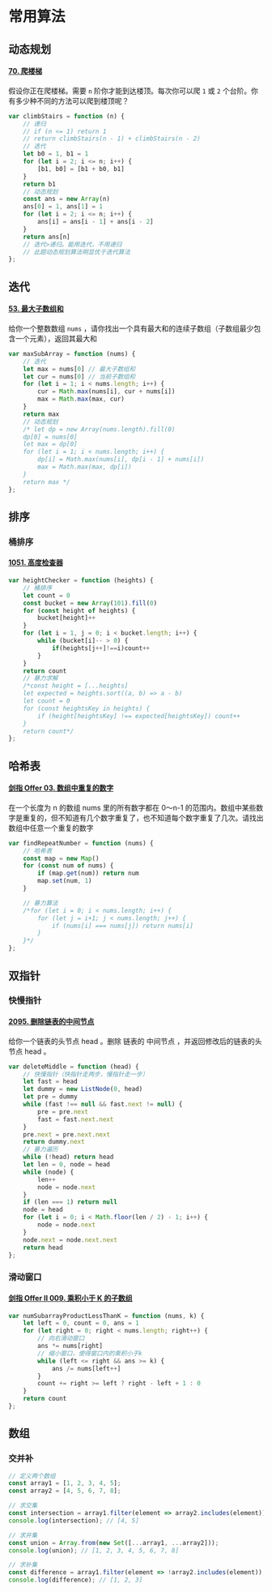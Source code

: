 # 常用算法

## 动态规划

#### [70. 爬楼梯](https://leetcode.cn/problems/climbing-stairs/)

假设你正在爬楼梯。需要 `n` 阶你才能到达楼顶。每次你可以爬 `1` 或 `2` 个台阶。你有多少种不同的方法可以爬到楼顶呢？

```js
var climbStairs = function (n) {
    // 递归
    // if (n <= 1) return 1
    // return climbStairs(n - 1) + climbStairs(n - 2)
    // 迭代
    let b0 = 1, b1 = 1
    for (let i = 2; i <= n; i++) {
        [b1, b0] = [b1 + b0, b1]
    }
    return b1
    // 动态规划
    const ans = new Array(n)
    ans[0] = 1, ans[1] = 1
    for (let i = 2; i <= n; i++) {
        ans[i] = ans[i - 1] + ans[i - 2]
    }
    return ans[n]
    // 迭代>递归。能用迭代，不用递归
    // 此题动态规划算法明显优于迭代算法
};
```

## 迭代

#### [53. 最大子数组和](https://leetcode.cn/problems/maximum-subarray/)

给你一个整数数组 `nums` ，请你找出一个具有最大和的连续子数组（子数组最少包含一个元素），返回其最大和

```js
var maxSubArray = function (nums) {
    // 迭代
    let max = nums[0] // 最大子数组和
    let cur = nums[0] // 当前子数组和
    for (let i = 1; i < nums.length; i++) {
        cur = Math.max(nums[i], cur + nums[i])
        max = Math.max(max, cur)
    }
    return max
    // 动态规划
    /* let dp = new Array(nums.length).fill(0)
    dp[0] = nums[0]
    let max = dp[0]
    for (let i = 1; i < nums.length; i++) {
        dp[i] = Math.max(nums[i], dp[i - 1] + nums[i])
        max = Math.max(max, dp[i])
    }
    return max */
};
```

## 排序

### 桶排序

#### [1051. 高度检查器](https://leetcode.cn/problems/height-checker/)

```js
var heightChecker = function (heights) {
    // 桶排序
    let count = 0
    const bucket = new Array(101).fill(0)
    for (const height of heights) {
        bucket[height]++
    }
    for (let i = 1, j = 0; i < bucket.length; i++) {
        while (bucket[i]-- > 0) {
            if(heights[j++]!==i)count++
        }
    }
    return count
    // 暴力求解
    /*const height = [...heights]
    let expected = heights.sort((a, b) => a - b)
    let count = 0
    for (const heightsKey in heights) {
        if (height[heightsKey] !== expected[heightsKey]) count++
    }
    return count*/
};
```

## 哈希表

#### [剑指 Offer 03. 数组中重复的数字](https://leetcode.cn/problems/shu-zu-zhong-zhong-fu-de-shu-zi-lcof/)

在一个长度为 n 的数组 nums 里的所有数字都在 0～n-1 的范围内。数组中某些数字是重复的，但不知道有几个数字重复了，也不知道每个数字重复了几次。请找出数组中任意一个重复的数字

```js
var findRepeatNumber = function (nums) {
    // 哈希表
    const map = new Map()
    for (const num of nums) {
        if (map.get(num)) return num
        map.set(num, 1)
    }

    // 暴力算法
    /*for (let i = 0; i < nums.length; i++) {
        for (let j = i+1; j < nums.length; j++) {
            if (nums[i] === nums[j]) return nums[i]
        }
    }*/
};
```

## 双指针

### 快慢指针

#### [2095. 删除链表的中间节点](https://leetcode.cn/problems/delete-the-middle-node-of-a-linked-list/)

给你一个链表的头节点 head 。删除 链表的 中间节点 ，并返回修改后的链表的头节点 head 。

```js
var deleteMiddle = function (head) {
    // 快慢指针（快指针走两步，慢指针走一步）
    let fast = head
    let dummy = new ListNode(0, head)
    let pre = dummy
    while (fast !== null && fast.next != null) {
        pre = pre.next
        fast = fast.next.next
    }
    pre.next = pre.next.next
    return dummy.next
    // 暴力遍历
    while (!head) return head
    let len = 0, node = head
    while (node) {
        len++
        node = node.next
    }
    if (len === 1) return null
    node = head
    for (let i = 0; i < Math.floor(len / 2) - 1; i++) {
        node = node.next
    }
    node.next = node.next.next
    return head
};
```

### 滑动窗口

#### [剑指 Offer II 009. 乘积小于 K 的子数组](https://leetcode.cn/problems/ZVAVXX/)

```js
var numSubarrayProductLessThanK = function (nums, k) {
    let left = 0, count = 0, ans = 1
    for (let right = 0; right < nums.length; right++) {
        // 向右滑动窗口
        ans *= nums[right]
        // 缩小窗口，使得窗口内的乘积小于k
        while (left <= right && ans >= k) {
            ans /= nums[left++]
        }
        count += right >= left ? right - left + 1 : 0
    }
    return count
};
```

## 数组

### 交并补

```js
// 定义两个数组
const array1 = [1, 2, 3, 4, 5];
const array2 = [4, 5, 6, 7, 8];

// 求交集
const intersection = array1.filter(element => array2.includes(element));
console.log(intersection); // [4, 5]

// 求并集
const union = Array.from(new Set([...array1, ...array2]));
console.log(union); // [1, 2, 3, 4, 5, 6, 7, 8]

// 求补集
const difference = array1.filter(element => !array2.includes(element));
console.log(difference); // [1, 2, 3]
```

